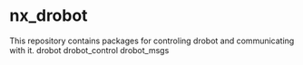 # nx_drobot
This repository contains packages for controling drobot and communicating with it.
drobot
drobot_control
drobot_msgs 

